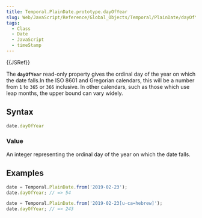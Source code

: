 ```yaml
---
title: Temporal.PlainDate.prototype.dayOfYear
slug: Web/JavaScript/Reference/Global_Objects/Temporal/PlainDate/dayOfYear
tags:
  - Class
  - Date
  - JavaScript
  - timeStamp
---
```

{{JSRef}}

The **`dayOfYear`** read-only property gives the ordinal day of the year on
which the date falls.In the ISO 8601 and Gregorian calendars, this will be a
number from `1` to `365` or `366` inclusive. In other calendars, such as those
which use leap months, the upper bound can vary widely.

## Syntax

```js
date.dayOfYear
```

### Value

An integer representing the ordinal day of the year on which the date falls.

## Examples

```js
date = Temporal.PlainDate.from('2019-02-23');
date.dayOfYear; // => 54

date = Temporal.PlainDate.from('2019-02-23[u-ca=hebrew]');
date.dayOfYear; // => 243
```

